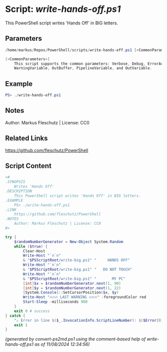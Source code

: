 Script: *write-hands-off.ps1*
========================

This PowerShell script writes 'Hands Off' in BIG letters.

Parameters
----------
```powershell
/home/markus/Repos/PowerShell/scripts/write-hands-off.ps1 [<CommonParameters>]

[<CommonParameters>]
    This script supports the common parameters: Verbose, Debug, ErrorAction, ErrorVariable, WarningAction, 
    WarningVariable, OutBuffer, PipelineVariable, and OutVariable.
```

Example
-------
```powershell
PS> ./write-hands-off.ps1

```

Notes
-----
Author: Markus Fleschutz | License: CC0

Related Links
-------------
https://github.com/fleschutz/PowerShell

Script Content
--------------
```powershell
<#
.SYNOPSIS
	Writes 'Hands Off'
.DESCRIPTION
	This PowerShell script writes 'Hands Off' in BIG letters.
.EXAMPLE
	PS> ./write-hands-off.ps1
.LINK
	https://github.com/fleschutz/PowerShell
.NOTES
	Author: Markus Fleschutz | License: CC0
#>

try {
	$randomNumberGenerator = New-Object System.Random
	while ($true) {
		Clear-Host
		Write-Host "`n`n"
		& "$PSScriptRoot/write-big.ps1" "     HANDS OFF"
		Write-Host "`n`n"
		& "$PSScriptRoot/write-big.ps1" "   DO NOT TOUCH"
		Write-Host "`n`n"
		& "$PSScriptRoot/write-big.ps1" "       MY PC"
		[int]$x = $randomNumberGenerator.next(1, 90)
		[int]$y = $randomNumberGenerator.next(1, 22)
		[System.Console]::SetCursorPosition($x, $y)
		Write-Host "🔥🔥🔥 LAST WARNING 🔥🔥🔥" -foregroundColor red
		Start-Sleep -milliseconds 900
	}
	exit 0 # success
} catch {
	"⚠️ Error in line $($_.InvocationInfo.ScriptLineNumber): $($Error[0])"
	exit 1
}
```

*(generated by convert-ps2md.ps1 using the comment-based help of write-hands-off.ps1 as of 11/08/2024 12:34:56)*
